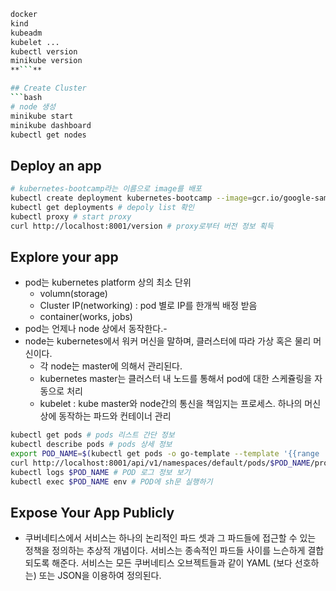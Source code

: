 ```bash
docker
kind
kubeadm
kubelet ...
kubectl version
minikube version
**```**

## Create Cluster
```bash
# node 생성
minikube start
minikube dashboard
kubectl get nodes
```

## Deploy an app
```bash
# kubernetes-bootcamp라는 이름으로 image를 배포
kubectl create deployment kubernetes-bootcamp --image=gcr.io/google-samples/kubernetes-bootcamp:v1
kubectl get deployments # depoly list 확인
kubectl proxy # start proxy
curl http://localhost:8001/version # proxy로부터 버전 정보 획득
```

## Explore your app
- pod는 kubernetes platform 상의 최소 단위
  - volumn(storage)
  - Cluster IP(networking) : pod 별로 IP를 한개씩 배정 받음
  - container(works, jobs)
- pod는 언제나 node 상에서 동작한다.- 
- node는 kubernetes에서 워커 머신을 말하며, 클러스터에 따라 가상 혹은 물리 머신이다.
  - 각 node는 master에 의해서 관리된다.
  - kubernetes master는 클러스터 내 노드를 통해서 pod에 대한 스케쥴링을 자동으로 처리
  - kubelet : kube master와 node간의 통신을 책임지는 프로세스. 하나의 머신상에 동작하는 파드와 컨테이너 관리

```bash
kubectl get pods # pods 리스트 간단 정보
kubectl describe pods # pods 상세 정보
export POD_NAME=$(kubectl get pods -o go-template --template '{{range .items}}{{.metadata.name}}{{"\n"}}{{end}}') # pod name을 변수로 사용하기
curl http://localhost:8001/api/v1/namespaces/default/pods/$POD_NAME/proxy/
kubectl logs $POD_NAME # POD 로그 정보 보기
kubectl exec $POD_NAME env # POD에 sh문 실행하기
```

## Expose Your App Publicly
- 쿠버네티스에서 서비스는 하나의 논리적인 파드 셋과 그 파드들에 접근할 수 있는 정책을 정의하는 추상적 개념이다. 서비스는 종속적인 파드들 사이를 느슨하게 결합되도록 해준다. 서비스는 모든 쿠버네티스 오브젝트들과 같이 YAML (보다 선호하는) 또는 JSON을 이용하여 정의된다. 


